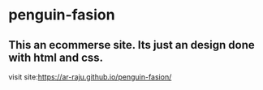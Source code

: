 # penguin-fasion

## This an ecommerse site. Its just an design done with html and css.
visit site:https://ar-raju.github.io/penguin-fasion/
